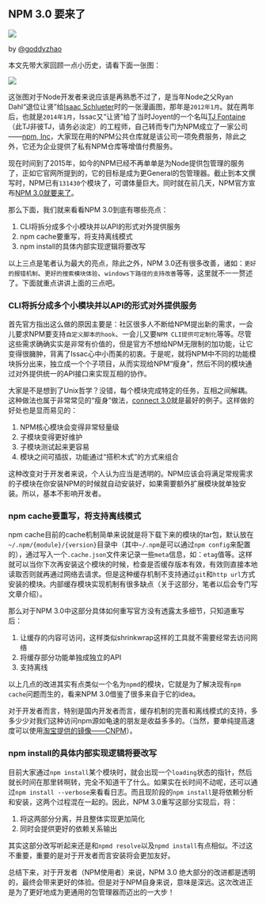 ## NPM 3.0 要来了
![](http://du.jie.io/img/npm.png)

by [@goddyzhao](https://github.com/goddyzhao)

本文先带大家回顾一点小历史，请看下面一张图：

![](http://du.jie.io/img/ryan-to-issac.png)

这张图对于Node开发者来说应该是再熟悉不过了，是当年Node之父Ryan Dahl“退位让贤”给[Isaac Schlueter](https://github.com/isaacs)时的一张漫画图，那年是`2012年1月`。就在两年后，也就是`2014年1月`，Issac又“让贤”给了当时Joyent的一个名叫[TJ Fontaine](https://github.com/tjfontaine)（此TJ非彼TJ，请务必淡定）的工程师，自己转而专门为NPM成立了一家公司——[npm, Inc](https://www.npmjs.com/)，大家现在用的NPM公共仓库就是该公司一项免费服务，除此之外，它还为企业提供了私有NPM仓库等增值付费服务。

现在时间到了2015年，如今的NPM已经不再单单是为Node提供包管理的服务了，正如它官网所提到的，它的目标是成为更General的包管理器。截止到本文撰写时，NPM已有`131430`个模块了，可谓体量巨大。同时就在前几天，NPM官方宣布[NPM 3.0就要来了](https://github.com/npm/npm/wiki/Roadmap)。

那么下面，我们就来看看NPM 3.0到底有哪些亮点：

1. CLI将拆分成多个小模块并以API的形式对外提供服务
2. npm cache要重写，将支持离线模式
3. npm install的具体内部实现逻辑将要改写

以上三点是笔者认为最大的亮点，除此之外，NPM 3.0还有很多改善，诸如：`更好的报错机制`、`更好的搜索模块体验`、`windows下路径的支持改善`等等，这里就不一一赘述了。下面就重点讲讲上面的三点吧。

### CLI将拆分成多个小模块并以API的形式对外提供服务

首先官方指出这么做的原因主要是：社区很多人不断给NPM提出新的需求，一会儿要求NPM要支持`自定义脚本的hook`、一会儿又要`NPM CLI提供可定制化`等等。尽管这些需求确确实实是非常有价值的，但是官方不想给NPM无限制的加功能，让它变得很臃肿，背离了Issac心中小而美的初衷。于是呢，就将NPM中不同的功能模块拆分出来，独立成一个个子项目，从而实现给NPM“瘦身”，然后不同的模块通过对外提供统一的API接口来实现互相的协作。

大家是不是想到了Unix哲学？没错，每个模块完成特定的任务，互相之间解耦。这种做法也属于非常常见的“瘦身”做法，[connect 3.0](https://github.com/senchalabs/connect)就是最好的例子。这样做的好处也是显而易见的：

1. NPM核心模块会变得非常轻量级
2. 子模块变得更好维护
3. 子模块测试起来更容易
4. 模块之间可插拔，功能通过“搭积木式”的方式来组合

这种改变对于开发者来说，个人认为应当是透明的。NPM应该会将满足常规需求的子模块在你安装NPM的时候就自动安装好，如果需要额外扩展模块就单独安装。所以，基本不影响开发者。

### npm cache要重写，将支持离线模式

npm cache目前的cache机制简单来说就是将下载下来的模块的tar包，默认放在`~/.npm/{module}/{version}`目录中（其中`~/.npm`是可以通过`npm config`来配置的），通过写入一个`.cache.json`文件来记录一些`meta`信息，如：`etag`值等。这样就可以当你下次再安装这个模块的时候，检查是否缓存版本有效，有效则直接本地读取否则就再通过网络去请求。但是这种缓存机制不支持通过`git`和`http url`方式安装的模块。内部缓存模块实现机制有很多缺点（关于这部分，笔者以后会专门写文章介绍）。

那么对于NPM 3.0中这部分具体如何重写官方没有透露太多细节，只知道重写后：

1. 让缓存的内容可访问，这样类似shrinkwrap这样的工具就不需要经常去访问网络
2. 将缓存部分功能单独成独立的API
3. 支持离线

以上几点的改进其实有点类似一个名为`npmd`的模块，它就是为了解决现有`npm cache`问题而生的，看来NPM 3.0借鉴了很多来自于它的idea。

对于开发者而言，特别是国内开发者而言，缓存机制的完善和离线模式的支持，多多少少对我们这种访问npm源如龟速的朋友是收益多多的。（当然，要单纯提高速度可以使用[淘宝提供的镜像——CNPM](http://cnpmjs.org/)）。

### npm install的具体内部实现逻辑将要改写

目前大家通过`npm install`某个模块时，就会出现一个`loading`状态的指针，然后就长时间在那里转啊转，完全不知道干了什么。如果实在长时间不动呢，还可以通过`npm install --verbose`来看看日志。而且现阶段的`npm install`是将依赖分析和安装，这两个过程混在一起的。因此，NPM 3.0重写这部分实现后，将：

1. 将这两部分分离，并且整体实现更加简化
2. 同时会提供更好的依赖关系输出

其实这部分改写听起来还是和`npmd resolve`以及`npmd install`有点相似。不过这不重要，重要的是对于开发者而言安装将会更加友好。

总结下来，对于开发者（NPM使用者）来说，NPM 3.0 绝大部分的改进都是透明的，最终会带来更好的体验。但是对于NPM自身来说，意味是深远。这次改进正是为了更好地成为更通用的包管理器而迈出的一大步！







